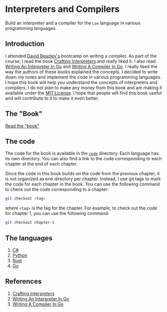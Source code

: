 # Interpreters and Compilers

Build an interpreter and a compiler for the `Lox` language in various programming
languages.

## Introduction

I attended [David Beazley's](https://dabeaz.com/) bootcamp on writing a compiler. As part
of the course, I read the book [Crafting Interpreters](https://craftinginterpreters.com/)
and really liked it. I also read [Writing An Interpreter In Go](https://interpreterbook.com/)
and [Writing A Compiler In Go](https://compilerbook.com/). I really liked the way the
authors of these books explained the concepts. I decided to write down my notes and
implement the code in various programming languages. I hope this book will help you
understand the concepts of interpreters and compilers. I do not plan to make any money
from this book and am making it available under the [MIT License](https://opensource.org/licenses/MIT).
I hope that people will find this book useful and will contribute to it to make it even
better.

## The "Book"

[Read the "book"](https://adityagudimella.github.io/intcomop/)


## The code

The code for the book is available in the [`code`](https://github.com/AdityaGudimella/CommandLineProgrammingLanguages/tree/main/code)
directory. Each language has its own directory.  You can also find a link to the code
corresponding to each chapter at the end of each chapter.

Since the code in this book builds on the code from the previous chapter, it is not
organized as one directory per chapter. Instead, I use git tags to mark the code for
each chapter in the book. You can use the following command to check out the code
corresponding to a chapter:

```bash
git checkout <tag>
```

where `<tag>` is the tag for the chapter. For example, to check out the code for
chapter 1, you can use the following command:

```bash
git checkout chapter-1
```

## The languages

1. [C#](https://dotnet.microsoft.com/languages/csharp)
2. [Python](https://www.python.org/)
3. [Rust](https://www.rust-lang.org/)
4. [Go](https://golang.org/)

## References

1. [Crafting Interpreters](https://craftinginterpreters.com/)
2. [Writing An Interpreter In Go](https://interpreterbook.com/)
3. [Writing A Compiler In Go](https://compilerbook.com/)
